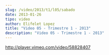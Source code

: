 ```yaml
---
slug: /video/2013/t1/l05/sabado
date: 2013-01-26
tipo: video
author: Elifelet Lopez
title: "Video 05 - Trimestre 1 - 2013"
description: "Video 05 - Trimestre 1 - 2013"
---
```


http://player.vimeo.com/video/58828407
